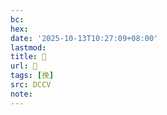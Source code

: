 ```yaml
---
bc:
hex:
date: '2025-10-13T10:27:09+08:00'
lastmod:
title: 􁼱
url: 􁼱
tags: [挽]
src: DCCV
note:
---
```

